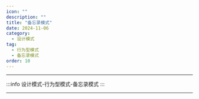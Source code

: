 ```yaml
---
icon: ""
description: ""
title: "备忘录模式"
date: 2024-11-06
category:
  - 设计模式
tag:
  - 行为型模式
  - 备忘录模式
order: 10
---
```


---

:::info
设计模式-行为型模式-备忘录模式
:::

---

